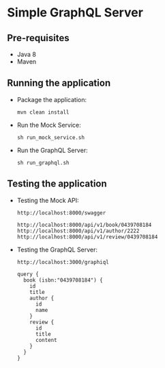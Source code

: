 Simple GraphQL Server
=====================

Pre-requisites
-----------------------

* Java 8
* Maven

Running the application
-----------------------

* Package the application:
    ```
    mvn clean install
    ```
* Run the Mock Service:
    ```
    sh run_mock_service.sh
    ```
* Run the GraphQL Server:
    ```
    sh run_graphql.sh
    ```

Testing the application
-----------------------

* Testing the Mock API:
    ```
    http://localhost:8000/swagger
    ```
    ```
    http://localhost:8000/api/v1/book/0439708184
    http://localhost:8000/api/v1/author/2222
    http://localhost:8000/api/v1/review/0439708184
    ```
* Testing the GraphQL Server:
    ```
    http://localhost:3000/graphiql
    ```
    ```
    query {
      book (isbn:"0439708184") {
        id
        title
        author {
          id
          name
        }
        review {
          id
          title
          content
        }
      }
    }
    ```

